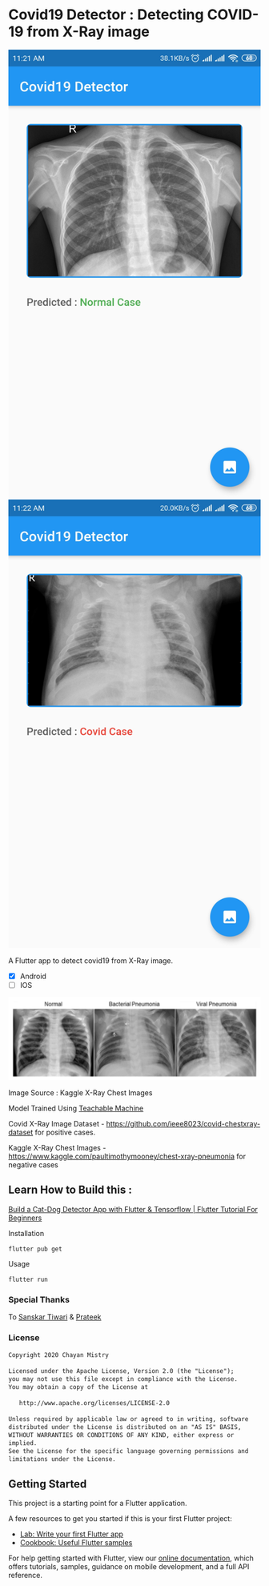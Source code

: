 # Covid19 Detector : Detecting COVID-19 from X-Ray image

![Normal Case](https://github.com/chayanforyou/Covid19Detector/blob/master/sample_images/normal.jpg)
![Covid Case](https://github.com/chayanforyou/Covid19Detector/blob/master/sample_images/detected.jpg)

A  Flutter app to detect covid19 from X-Ray image.

- [x] Android
- [ ] IOS

![Illustrative Examples of Chest X-Rays in Patients with Pneumoniab](https://github.com/chayanforyou/Covid19Detector/blob/master/sample_images/pneumonia.png)

Image Source : Kaggle X-Ray Chest Images

Model Trained Using [Teachable Machine](https://teachablemachine.withgoogle.com/)

Covid X-Ray Image Dataset - https://github.com/ieee8023/covid-chestxray-dataset for positive cases.

Kaggle X-Ray Chest Images - https://www.kaggle.com/paultimothymooney/chest-xray-pneumonia 
for negative cases

## Learn How to Build this : 

[Build a Cat-Dog Detector App with Flutter & Tensorflow | Flutter Tutorial For Beginners](https://youtu.be/-5kUv47xKy0)

Installation

```
flutter pub get
```
Usage 

```
flutter run
```

### Special Thanks 
To [Sanskar Tiwari](https://github.com/theindianappguy/) & [Prateek](https://www.linkedin.com/in/prateek-narang-0108b39a/) 

### License

    Copyright 2020 Chayan Mistry

    Licensed under the Apache License, Version 2.0 (the "License");
    you may not use this file except in compliance with the License.
    You may obtain a copy of the License at

       http://www.apache.org/licenses/LICENSE-2.0

    Unless required by applicable law or agreed to in writing, software
    distributed under the License is distributed on an "AS IS" BASIS,
    WITHOUT WARRANTIES OR CONDITIONS OF ANY KIND, either express or implied.
    See the License for the specific language governing permissions and
    limitations under the License.


## Getting Started

This project is a starting point for a Flutter application.

A few resources to get you started if this is your first Flutter project:

- [Lab: Write your first Flutter app](https://flutter.dev/docs/get-started/codelab)
- [Cookbook: Useful Flutter samples](https://flutter.dev/docs/cookbook)

For help getting started with Flutter, view our
[online documentation](https://flutter.dev/docs), which offers tutorials,
samples, guidance on mobile development, and a full API reference.
